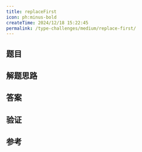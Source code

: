 ```yaml
---
title: replaceFirst
icon: ph:minus-bold
createTime: 2024/12/18 15:22:45
permalink: /type-challenges/medium/replace-first/
---
```


## 题目

## 解题思路

## 答案

## 验证

## 参考
